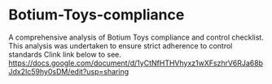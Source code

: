 # Botium-Toys-compliance
A comprehensive analysis of Botium Toys compliance and control checklist. This analysis was undertaken to ensure strict adherence to control standards
Clink link below to see.
https://docs.google.com/document/d/1yCtNfHTHVhyxz1wXFszhrV6RJa68bJdx2Ic59hy0sDM/edit?usp=sharing
